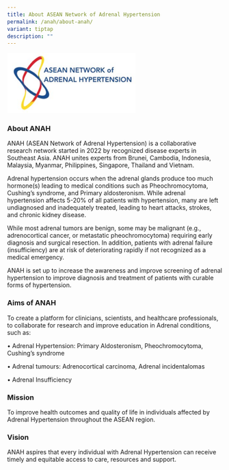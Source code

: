 ```yaml
---
title: About ASEAN Network of Adrenal Hypertension
permalink: /anah/about-anah/
variant: tiptap
description: ""
---
```

<div class="isomer-image-wrapper"><img style="width:300px" height="auto" width="100%" src="/images/ANAH%20ASEAN%20Network%20of%20Adrenal/ANAH_icon.png"></div><h3>About ANAH</h3><p>ANAH (ASEAN Network of Adrenal Hypertension) is a collaborative research network started in 2022 by recognized disease experts in Southeast Asia. ANAH unites experts from Brunei, Cambodia, Indonesia, Malaysia, Myanmar, Philippines, Singapore, Thailand and Vietnam.</p><p>Adrenal hypertension occurs when the adrenal glands produce too much hormone(s) leading to medical conditions such as Pheochromocytoma, Cushing’s syndrome, and Primary aldosteronism. While adrenal hypertension affects 5-20% of all patients with hypertension, many are left undiagnosed and inadequately treated, leading to heart attacks, strokes, and chronic kidney disease.</p><p>While most adrenal tumors are benign, some may be malignant (e.g., adrenocortical cancer, or metastatic pheochromocytoma) requiring early diagnosis and surgical resection. In addition, patients with adrenal failure (insufficiency) are at risk of deteriorating rapidly if not recognized as a medical emergency.</p><p>ANAH is set up to increase the awareness and improve screening of adrenal hypertension to improve diagnosis and treatment of patients with curable forms of hypertension.</p><h3>Aims of ANAH</h3><p>To create a platform for clinicians, scientists, and healthcare professionals, to collaborate for research and improve education in Adrenal conditions, such as:</p><p>• Adrenal Hypertension: Primary Aldosteronism, Pheochromocytoma, Cushing’s syndrome</p><p>• Adrenal tumours: Adrenocortical carcinoma, Adrenal incidentalomas</p><p>• Adrenal Insufficiency</p><h3>Mission</h3><p>To improve health outcomes and quality of life in individuals affected by Adrenal Hypertension throughout the ASEAN region.</p><h3>Vision</h3><p>ANAH aspires that every individual with Adrenal Hypertension can receive timely and equitable access to care, resources and support.</p>